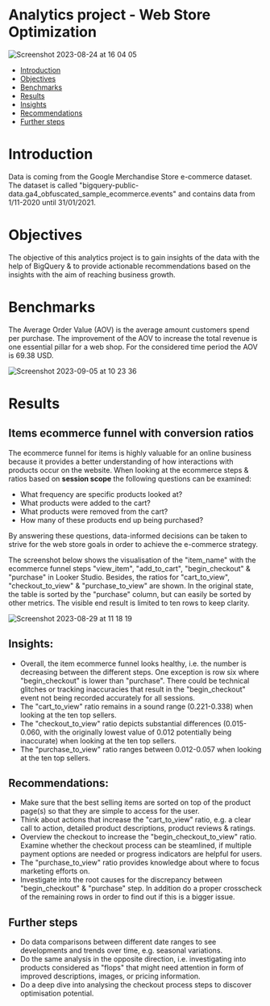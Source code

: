 # Analytics project - Web Store Optimization
![Screenshot 2023-08-24 at 16 04 05](https://github.com/g-aurig/web_store_optimization/assets/138019708/7973626b-94b7-43e0-9d7e-a036bc222ccb)

- [Introduction](#Introduction)
- [Objectives](#Objectives)
- [Benchmarks](#Benchmarks)
- [Results](#Results)
- [Insights](#Insights)
- [Recommendations](#Recommendations)
- [Further steps](#Further-steps)

# Introduction
Data is coming from the Google Merchandise Store e-commerce dataset. The dataset is called "bigquery-public-data.ga4_obfuscated_sample_ecommerce.events" and contains data from 1/11-2020 until 31/01/2021. 

# Objectives
The objective of this analytics project is to gain insights of the data with the help of BigQuery &amp; to provide actionable recommendations based on the insights with the aim of reaching business growth.

# Benchmarks
The Average Order Value (AOV) is the average amount customers spend per purchase. The improvement of the AOV to increase the total revenue is one essential pillar for a web shop. For the considered time period the AOV is 69.38 USD.

![Screenshot 2023-09-05 at 10 23 36](https://github.com/g-aurig/bigquery_samples/assets/138019708/3f63dccd-0de1-4e82-b2c9-2eaf22343bae)

# Results
## Items ecommerce funnel with conversion ratios
The ecommerce funnel for items is highly valuable for an online business because it provides a better understanding of how interactions with products occur on the website.
When looking at the ecommerce steps & ratios based on **session scope** the following questions can be examined:
- What frequency are specific products looked at?
- What products were added to the cart?
- What products were removed from the cart?
- How many of these products end up being purchased?
  
By answering these questions, data-informed decisions can be taken to strive for the web store goals in order to achieve the e-commerce strategy.

The screenshot below shows the visualisation of the "item_name" with the ecommerce funnel steps "view_item", "add_to_cart", "begin_checkout" & "purchase" in Looker Studio. Besides, the ratios for "cart_to_view", "checkout_to_view" & "purchase_to_view" are shown.
In the original state, the table is sorted by the "purchase" column, but can easily be sorted by other metrics. The visible end result is limited to ten rows to keep clarity.

![Screenshot 2023-08-29 at 11 18 19](https://github.com/g-aurig/web_store_optimization/assets/138019708/c6b50ceb-de9c-4bcb-8ab1-2e3d3ee45dcc)

## Insights:
- Overall, the item ecommerce funnel looks healthy, i.e. the number is decreasing between the different steps. One exception is row six where "begin_checkout" is lower than "purchase". There could be technical glitches or tracking inaccuracies that result in the "begin_checkout" event not being recorded accurately for all sessions.
- The "cart_to_view" ratio remains in a sound range (0.221-0.338) when looking at the ten top sellers. 
- The "checkout_to_view" ratio depicts substantial differences (0.015-0.060, with the originally lowest value of 0.012 potentially being inaccurate) when looking at the ten top sellers.
- The "purchase_to_view" ratio ranges between 0.012-0.057 when looking at the ten top sellers. 

## Recommendations:
- Make sure that the best selling items are sorted on top of the product page(s) so that they are simple to access for the user.
- Think about actions that increase the "cart_to_view" ratio, e.g. a clear call to action, detailed product descriptions, product reviews & ratings.
- Overview the checkout to increase the "begin_checkout_to_view" ratio. Examine whether the checkout process can be steamlined, if multiple payment options are needed or progress indicators are helpful for users.
- The "purchase_to_view" ratio provides knowledge about where to focus marketing efforts on. 
- Investigate into the root causes for the discrepancy between "begin_checkout" & "purchase" step. In addition do a proper crosscheck of the remaining rows in order to find out if this is a bigger issue.

## Further steps
- Do data comparisons between different date ranges to see developments and trends over time, e.g. seasonal variations.
- Do the same analysis in the opposite direction, i.e. investigating into products considered as "flops" that might need attention in form of improved descriptions, images, or pricing information.
- Do a deep dive into analysing the checkout process steps to discover optimisation potential.




